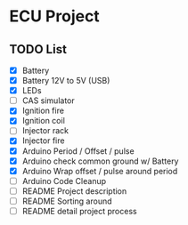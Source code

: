 # ECU Project


## TODO List

- [x] Battery
- [x] Battery 12V to 5V (USB)
- [x] LEDs
- [ ] CAS simulator
- [x] Ignition fire
- [x] Ignition coil
- [ ] Injector rack
- [x] Injector fire
- [x] Arduino Period / Offset / pulse
- [x] Arduino check common ground w/ Battery
- [x] Arduino Wrap offset / pulse around period
- [ ] Arduino Code Cleanup
- [ ] README Project description
- [ ] README Sorting around
- [ ] README detail project process